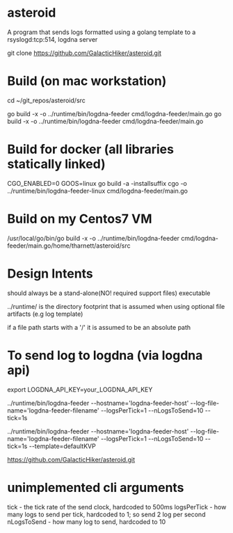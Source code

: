 # asteroid

A program that sends logs formatted using a golang template to a rsyslogd:tcp:514, logdna server

git clone https://github.com/GalacticHiker/asteroid.git

# Build (on mac workstation)
cd ~/git_repos/asteroid/src

go build -x -o ../runtime/bin/logdna-feeder cmd/logdna-feeder/main.go
go build -x -o ../runtime/bin/logdna-feeder cmd/logdna-feeder/main.go

# Build for docker (all libraries statically linked)
CGO_ENABLED=0 GOOS=linux go build -a -installsuffix cgo -o ../runtime/bin/logdna-feeder-linux cmd/logdna-feeder/main.go

# Build on my Centos7 VM
/usr/local/go/bin/go build -x -o ../runtime/bin/logdna-feeder cmd/logdna-feeder/main.go/home/tharnett/asteroid/src

# Design Intents
should always be a stand-alone(NO! required support files) executable

../runtime/ is the directory footprint that is assumed when using optional file artifacts (e.g log template)

if a file path starts with a '/' it is assumed to be an absolute path

# To send log to logdna (via logdna api)
export LOGDNA_API_KEY=your_LOGDNA_API_KEY

../runtime/bin/logdna-feeder --hostname='logdna-feeder-host' --log-file-name='logdna-feeder-filename' --logsPerTick=1 --nLogsToSend=10 --tick=1s

../runtime/bin/logdna-feeder --hostname='logdna-feeder-host' --log-file-name='logdna-feeder-filename' --logsPerTick=1 --nLogsToSend=10 --tick=1s --template=defaultKVP

https://github.com/GalacticHiker/asteroid.git

# unimplemented cli arguments

tick  - the tick rate of the send clock, hardcoded to 500ms 
logsPerTick - how many logs to send per tick, hardcoded to 1; so send 2 log per second
nLogsToSend - how many log to send, hardcoded to 10

